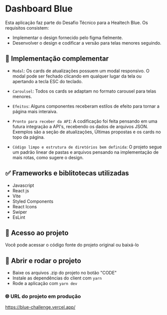 # Dashboard Blue

Esta aplicação faz parte do Desafio Técnico para a Healtech Blue. Os requisitos consistem:

- Implementar o design fornecido pelo figma fielmente.
- Desenvolver o design e codificar a versão para telas menores seguindo.  

## :hammer: Implementação complementar

- `Modal`: Os cards de atualizações possuem um modal responsivo. O modal pode ser fechado clicando em qualquer lugar da tela ou apertando a tecla ESC do teclado.

- `Caroulsel`: Todos os cards se adaptam no formato carousel para telas menores.

- `Efeitos`: Alguns componentes receberam estilos de efeito para tornar a página mais interaiva.

- `Pronto para receber da API`: A codificação foi feita pensando em uma futura integração a API's, recebendo os dados de arquivos JSON. Exemplos são a seção de atualizações, Últimas propostas e os cards no topo da página.

- `Código limpo e estrutura de diretórios bem definida`: O projeto segue um padrão linear de pastas e arquivos pensando na implementação de mais rotas, como sugere o design.

## :white_check_mark: Frameworks e biblitotecas utilizadas

- Javascript
- React js
- Vite
- Styled Components
- React Icons
- Swiper
- EsLint
  
## :open_file_folder: Acesso ao projeto

Você pode acessar o código fonte do projeto original ou baixá-lo

## :checkered_flag: Abrir e rodar o projeto

- Baixe os arquivos .zip do projeto no botão "CODE"
- Instale as dependências do client com `yarn`
- Rode a aplicação com `yarn dev`

### :globe_with_meridians: URL do projeto em produção

https://blue-challenge.vercel.app/
